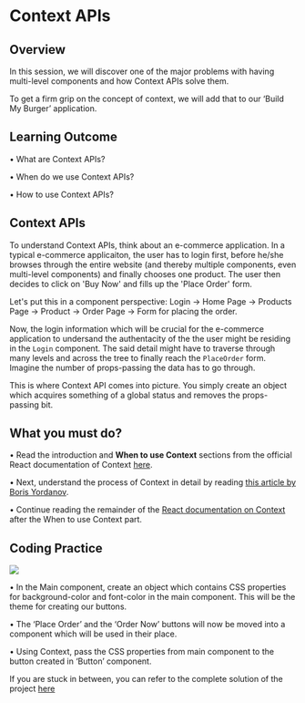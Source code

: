 ﻿# **Context APIs**

## Overview

In this session, we will discover one of the major problems with having multi-level components and how Context APIs solve them.


To get a firm grip on the concept of context, we will add that to our ‘Build My Burger’ application.


## Learning Outcome

•	What are Context APIs?

•	When do we use Context APIs?

•	How to use Context APIs?

## Context APIs

To understand Context APIs, think about an e-commerce application. In a typical e-commerce applicaiton, the user has to login first, before he/she browses through the entire website (and thereby multiple components, even multi-level components) and finally chooses one product. The user then decides to click on 'Buy Now' and fills up the 'Place Order' form.

Let's put this in a component perspective:
Login -> Home Page -> Products Page -> Product -> Order Page -> Form for placing the order.

Now, the login information which will be crucial for the e-commerce application to undersand the authentacity of the the user might be residing in the ```Login``` component. The said detail might have to traverse through many levels and across the tree to finally reach the ```PlaceOrder``` form. Imagine the number of props-passing the data has to go through. 

This is where Context API comes into picture. You simply create an object which acquires something of a global status and removes the props-passing bit.

## What you must do?

•	Read the introduction and **When to use Context** sections from the official React documentation of Context [here](https://reactjs.org/docs/context.html). 

•	Next, understand the process of Context in detail by reading [this article by Boris Yordanov](https://www.toptal.com/react/react-context-api). 

•	Continue reading the remainder of the [React documentation on Context](https://reactjs.org/docs/context.html) after the When to use Context part.


## Coding Practice

![](https://github.com/greyatom-school/the-minerva-project/raw/master/FEWD/sprint_5/images/assignment_513.PNG)

•	In the Main component, create an object which contains CSS properties for background-color and font-color in the main component. This will be the theme for creating our buttons.

•	The ‘Place Order’ and the ‘Order Now’ buttons will now be moved into a component which will be used in their place.

•	Using Context, pass the CSS properties from main component to the button created in ‘Button’ component.

If you are stuck in between, you can refer to the complete solution of the project [here](https://drive.google.com/file/d/1BiFcjVIviF3ZGB25ax00dAbd7PBjwpvb/view?usp=sharing)

